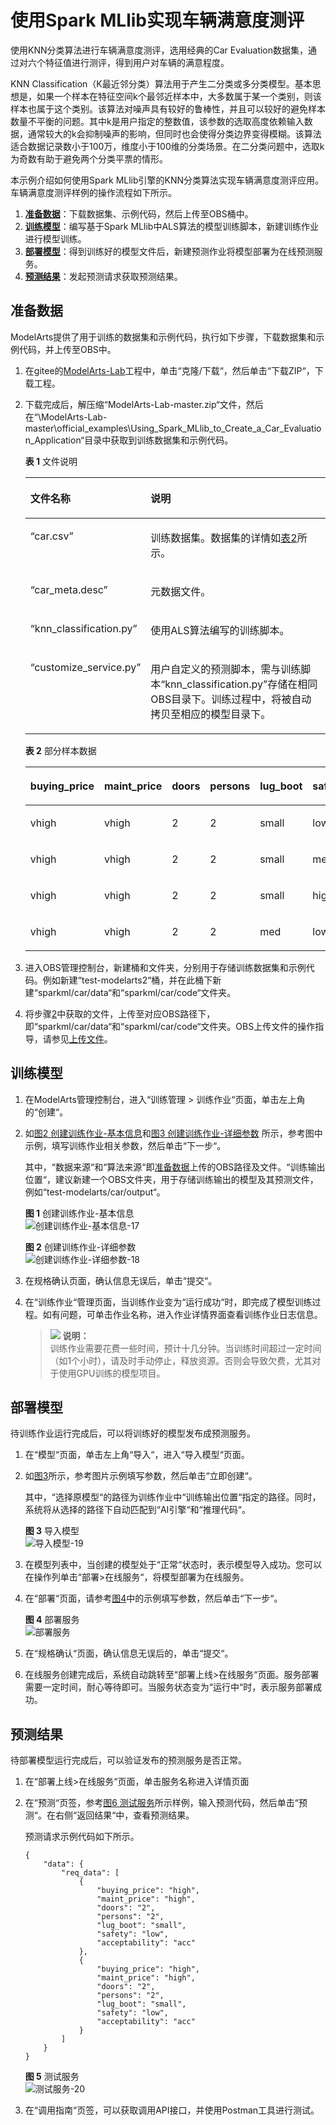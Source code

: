 # 使用Spark MLlib实现车辆满意度测评<a name="modelarts_10_0015"></a>

使用KNN分类算法进行车辆满意度测评，选用经典的Car Evaluation数据集，通过对六个特征值进行测评，得到用户对车辆的满意程度。

KNN Classification（K最近邻分类）算法用于产生二分类或多分类模型。基本思想是，如果一个样本在特征空间k个最邻近样本中，大多数属于某一个类别，则该样本也属于这个类别。该算法对噪声具有较好的鲁棒性，并且可以较好的避免样本数量不平衡的问题。其中k是用户指定的整数值，该参数的选取高度依赖输入数据，通常较大的k会抑制噪声的影响，但同时也会使得分类边界变得模糊。该算法适合数据记录数小于100万，维度小于100维的分类场景。在二分类问题中，选取k为奇数有助于避免两个分类平票的情形。

本示例介绍如何使用Spark MLlib引擎的KNN分类算法实现车辆满意度测评应用。车辆满意度测评样例的操作流程如下所示。

1.  **[准备数据](#section16791133871410)**：下载数据集、示例代码，然后上传至OBS桶中。
2.  **[训练模型](#section15883611781)**：编写基于Spark MLlib中ALS算法的模型训练脚本，新建训练作业进行模型训练。
3.  **[部署模型](#section7124946131216)**：得到训练好的模型文件后，新建预测作业将模型部署为在线预测服务。
4.  **[预测结果](#section773012861716)**：发起预测请求获取预测结果。

## 准备数据<a name="section16791133871410"></a>

ModelArts提供了用于训练的数据集和示例代码，执行如下步骤，下载数据集和示例代码，并上传至OBS中。

1.  在gitee的[ModelArts-Lab](https://gitee.com/ModelArts/ModelArts-Lab)工程中，单击“克隆/下载“，然后单击“下载ZIP“，下载工程。
2.  <a name="li03094311159"></a>下载完成后，解压缩“ModelArts-Lab-master.zip“文件，然后在“\\ModelArts-Lab-master\\official\_examples\\Using\_Spark\_MLlib\_to\_Create\_a\_Car\_Evaluation\_Application“目录中获取到训练数据集和示例代码。

    **表 1**  文件说明

    <a name="table132671845172319"></a>
    <table><thead align="left"><tr id="row1826824510234"><th class="cellrowborder" valign="top" width="24.75%" id="mcps1.2.3.1.1"><p id="p326884562312"><a name="p326884562312"></a><a name="p326884562312"></a>文件名称</p>
    </th>
    <th class="cellrowborder" valign="top" width="75.25%" id="mcps1.2.3.1.2"><p id="p0268745112311"><a name="p0268745112311"></a><a name="p0268745112311"></a>说明</p>
    </th>
    </tr>
    </thead>
    <tbody><tr id="row15268164518236"><td class="cellrowborder" valign="top" width="24.75%" headers="mcps1.2.3.1.1 "><p id="p426811455238"><a name="p426811455238"></a><a name="p426811455238"></a><span class="filepath" id="filepath18224240142311"><a name="filepath18224240142311"></a><a name="filepath18224240142311"></a>“car.csv”</span></p>
    </td>
    <td class="cellrowborder" valign="top" width="75.25%" headers="mcps1.2.3.1.2 "><p id="p0268154513235"><a name="p0268154513235"></a><a name="p0268154513235"></a>训练数据集。数据集的详情如<a href="#table279717015262">表2</a>所示。</p>
    </td>
    </tr>
    <tr id="row132681453232"><td class="cellrowborder" valign="top" width="24.75%" headers="mcps1.2.3.1.1 "><p id="p026824517233"><a name="p026824517233"></a><a name="p026824517233"></a><span class="filepath" id="filepath1224144017231"><a name="filepath1224144017231"></a><a name="filepath1224144017231"></a>“car_meta.desc”</span></p>
    </td>
    <td class="cellrowborder" valign="top" width="75.25%" headers="mcps1.2.3.1.2 "><p id="p3269164582316"><a name="p3269164582316"></a><a name="p3269164582316"></a>元数据文件。</p>
    </td>
    </tr>
    <tr id="row9269154519237"><td class="cellrowborder" valign="top" width="24.75%" headers="mcps1.2.3.1.1 "><p id="p4269645162316"><a name="p4269645162316"></a><a name="p4269645162316"></a><span class="filepath" id="filepath12224140132310"><a name="filepath12224140132310"></a><a name="filepath12224140132310"></a>“knn_classification.py”</span></p>
    </td>
    <td class="cellrowborder" valign="top" width="75.25%" headers="mcps1.2.3.1.2 "><p id="p92691145102318"><a name="p92691145102318"></a><a name="p92691145102318"></a>使用ALS算法编写的训练脚本。</p>
    </td>
    </tr>
    <tr id="row2269045132316"><td class="cellrowborder" valign="top" width="24.75%" headers="mcps1.2.3.1.1 "><p id="p226918453232"><a name="p226918453232"></a><a name="p226918453232"></a><span class="filepath" id="filepath10225740202313"><a name="filepath10225740202313"></a><a name="filepath10225740202313"></a>“customize_service.py”</span></p>
    </td>
    <td class="cellrowborder" valign="top" width="75.25%" headers="mcps1.2.3.1.2 "><p id="p192693458234"><a name="p192693458234"></a><a name="p192693458234"></a>用户自定义的预测脚本，需与训练脚本<span class="filepath" id="filepath99505323256"><a name="filepath99505323256"></a><a name="filepath99505323256"></a>“knn_classification.py”</span>存储在相同OBS目录下。训练过程中，将被自动拷贝至相应的模型目录下。</p>
    </td>
    </tr>
    </tbody>
    </table>

    **表 2**  部分样本数据

    <a name="table279717015262"></a>
    <table><thead align="left"><tr id="row1779770172614"><th class="cellrowborder" valign="top" width="14.285714285714285%" id="mcps1.2.8.1.1"><p id="p6798104262"><a name="p6798104262"></a><a name="p6798104262"></a>buying_price</p>
    </th>
    <th class="cellrowborder" valign="top" width="14.285714285714285%" id="mcps1.2.8.1.2"><p id="p1379890122619"><a name="p1379890122619"></a><a name="p1379890122619"></a>maint_price</p>
    </th>
    <th class="cellrowborder" valign="top" width="14.285714285714285%" id="mcps1.2.8.1.3"><p id="p97982017261"><a name="p97982017261"></a><a name="p97982017261"></a>doors</p>
    </th>
    <th class="cellrowborder" valign="top" width="14.285714285714285%" id="mcps1.2.8.1.4"><p id="p14798150182615"><a name="p14798150182615"></a><a name="p14798150182615"></a>persons</p>
    </th>
    <th class="cellrowborder" valign="top" width="14.285714285714285%" id="mcps1.2.8.1.5"><p id="p8774112410268"><a name="p8774112410268"></a><a name="p8774112410268"></a>lug_boot</p>
    </th>
    <th class="cellrowborder" valign="top" width="14.285714285714285%" id="mcps1.2.8.1.6"><p id="p19774924192615"><a name="p19774924192615"></a><a name="p19774924192615"></a>safety</p>
    </th>
    <th class="cellrowborder" valign="top" width="14.285714285714285%" id="mcps1.2.8.1.7"><p id="p07741024132614"><a name="p07741024132614"></a><a name="p07741024132614"></a>acceptability</p>
    </th>
    </tr>
    </thead>
    <tbody><tr id="row1379860192612"><td class="cellrowborder" valign="top" width="14.285714285714285%" headers="mcps1.2.8.1.1 "><p id="p7858192918267"><a name="p7858192918267"></a><a name="p7858192918267"></a>vhigh</p>
    </td>
    <td class="cellrowborder" valign="top" width="14.285714285714285%" headers="mcps1.2.8.1.2 "><p id="p11373183242617"><a name="p11373183242617"></a><a name="p11373183242617"></a>vhigh</p>
    </td>
    <td class="cellrowborder" valign="top" width="14.285714285714285%" headers="mcps1.2.8.1.3 "><p id="p13685133582618"><a name="p13685133582618"></a><a name="p13685133582618"></a>2</p>
    </td>
    <td class="cellrowborder" valign="top" width="14.285714285714285%" headers="mcps1.2.8.1.4 "><p id="p1268503572617"><a name="p1268503572617"></a><a name="p1268503572617"></a>2</p>
    </td>
    <td class="cellrowborder" valign="top" width="14.285714285714285%" headers="mcps1.2.8.1.5 "><p id="p197981404265"><a name="p197981404265"></a><a name="p197981404265"></a>small</p>
    </td>
    <td class="cellrowborder" valign="top" width="14.285714285714285%" headers="mcps1.2.8.1.6 "><p id="p197981603265"><a name="p197981603265"></a><a name="p197981603265"></a>low</p>
    </td>
    <td class="cellrowborder" valign="top" width="14.285714285714285%" headers="mcps1.2.8.1.7 "><p id="p10798190112613"><a name="p10798190112613"></a><a name="p10798190112613"></a>unacc</p>
    </td>
    </tr>
    <tr id="row27981400264"><td class="cellrowborder" valign="top" width="14.285714285714285%" headers="mcps1.2.8.1.1 "><p id="p1985832918267"><a name="p1985832918267"></a><a name="p1985832918267"></a>vhigh</p>
    </td>
    <td class="cellrowborder" valign="top" width="14.285714285714285%" headers="mcps1.2.8.1.2 "><p id="p9373143212612"><a name="p9373143212612"></a><a name="p9373143212612"></a>vhigh</p>
    </td>
    <td class="cellrowborder" valign="top" width="14.285714285714285%" headers="mcps1.2.8.1.3 "><p id="p11686835192617"><a name="p11686835192617"></a><a name="p11686835192617"></a>2</p>
    </td>
    <td class="cellrowborder" valign="top" width="14.285714285714285%" headers="mcps1.2.8.1.4 "><p id="p36863352269"><a name="p36863352269"></a><a name="p36863352269"></a>2</p>
    </td>
    <td class="cellrowborder" valign="top" width="14.285714285714285%" headers="mcps1.2.8.1.5 "><p id="p5798110202613"><a name="p5798110202613"></a><a name="p5798110202613"></a>small</p>
    </td>
    <td class="cellrowborder" valign="top" width="14.285714285714285%" headers="mcps1.2.8.1.6 "><p id="p27984012615"><a name="p27984012615"></a><a name="p27984012615"></a>med</p>
    </td>
    <td class="cellrowborder" valign="top" width="14.285714285714285%" headers="mcps1.2.8.1.7 "><p id="p879816019260"><a name="p879816019260"></a><a name="p879816019260"></a>unacc</p>
    </td>
    </tr>
    <tr id="row87988072612"><td class="cellrowborder" valign="top" width="14.285714285714285%" headers="mcps1.2.8.1.1 "><p id="p13858172915265"><a name="p13858172915265"></a><a name="p13858172915265"></a>vhigh</p>
    </td>
    <td class="cellrowborder" valign="top" width="14.285714285714285%" headers="mcps1.2.8.1.2 "><p id="p1537323252615"><a name="p1537323252615"></a><a name="p1537323252615"></a>vhigh</p>
    </td>
    <td class="cellrowborder" valign="top" width="14.285714285714285%" headers="mcps1.2.8.1.3 "><p id="p10686135152613"><a name="p10686135152613"></a><a name="p10686135152613"></a>2</p>
    </td>
    <td class="cellrowborder" valign="top" width="14.285714285714285%" headers="mcps1.2.8.1.4 "><p id="p1168623552617"><a name="p1168623552617"></a><a name="p1168623552617"></a>2</p>
    </td>
    <td class="cellrowborder" valign="top" width="14.285714285714285%" headers="mcps1.2.8.1.5 "><p id="p479819011264"><a name="p479819011264"></a><a name="p479819011264"></a>small</p>
    </td>
    <td class="cellrowborder" valign="top" width="14.285714285714285%" headers="mcps1.2.8.1.6 "><p id="p0798200182617"><a name="p0798200182617"></a><a name="p0798200182617"></a>high</p>
    </td>
    <td class="cellrowborder" valign="top" width="14.285714285714285%" headers="mcps1.2.8.1.7 "><p id="p67987042619"><a name="p67987042619"></a><a name="p67987042619"></a>unacc</p>
    </td>
    </tr>
    <tr id="row579820012261"><td class="cellrowborder" valign="top" width="14.285714285714285%" headers="mcps1.2.8.1.1 "><p id="p185917294266"><a name="p185917294266"></a><a name="p185917294266"></a>vhigh</p>
    </td>
    <td class="cellrowborder" valign="top" width="14.285714285714285%" headers="mcps1.2.8.1.2 "><p id="p937353242614"><a name="p937353242614"></a><a name="p937353242614"></a>vhigh</p>
    </td>
    <td class="cellrowborder" valign="top" width="14.285714285714285%" headers="mcps1.2.8.1.3 "><p id="p1468623502620"><a name="p1468623502620"></a><a name="p1468623502620"></a>2</p>
    </td>
    <td class="cellrowborder" valign="top" width="14.285714285714285%" headers="mcps1.2.8.1.4 "><p id="p568633519268"><a name="p568633519268"></a><a name="p568633519268"></a>2</p>
    </td>
    <td class="cellrowborder" valign="top" width="14.285714285714285%" headers="mcps1.2.8.1.5 "><p id="p1079817052614"><a name="p1079817052614"></a><a name="p1079817052614"></a>med</p>
    </td>
    <td class="cellrowborder" valign="top" width="14.285714285714285%" headers="mcps1.2.8.1.6 "><p id="p19798190112619"><a name="p19798190112619"></a><a name="p19798190112619"></a>low</p>
    </td>
    <td class="cellrowborder" valign="top" width="14.285714285714285%" headers="mcps1.2.8.1.7 "><p id="p1579811032615"><a name="p1579811032615"></a><a name="p1579811032615"></a>unacc</p>
    </td>
    </tr>
    </tbody>
    </table>

3.  进入OBS管理控制台，新建桶和文件夹，分别用于存储训练数据集和示例代码。例如新建“test-modelarts2“桶，并在此桶下新建“sparkml/car/data“和“sparkml/car/code“文件夹。
4.  将步骤[2](#li03094311159)中获取的文件，上传至对应OBS路径下，即“sparkml/car/data“和“sparkml/car/code“文件夹。OBS上传文件的操作指导，请参见[上传文件](https://support.huaweicloud.com/usermanual-obs/obs_03_0307.html)。

## 训练模型<a name="section15883611781"></a>

1.  在ModelArts管理控制台，进入“训练管理 \> 训练作业“页面，单击左上角的“创建“。
2.  如[图2 创建训练作业-基本信息](#fig15446195119431)和[图3 创建训练作业-详细参数](#fig123361917164414)  所示，参考图中示例，填写训练作业相关参数，然后单击“下一步“。

    其中，“数据来源“和“算法来源“即[准备数据](#section16791133871410)上传的OBS路径及文件。“训练输出位置“，建议新建一个OBS文件夹，用于存储训练输出的模型及其预测文件，例如“test-modelarts/car/output“。

    **图 1**  创建训练作业-基本信息<a name="fig15446195119431"></a>  
    ![](figures/创建训练作业-基本信息-17.png "创建训练作业-基本信息-17")

    **图 2**  创建训练作业-详细参数<a name="fig123361917164414"></a>  
    ![](figures/创建训练作业-详细参数-18.png "创建训练作业-详细参数-18")

3.  在规格确认页面，确认信息无误后，单击“提交“。
4.  在“训练作业“管理页面，当训练作业变为“运行成功“时，即完成了模型训练过程。如有问题，可单击作业名称，进入作业详情界面查看训练作业日志信息。

    >![](public_sys-resources/icon-note.gif) **说明：**   
    >训练作业需要花费一些时间，预计十几分钟。当训练时间超过一定时间（如1个小时），请及时手动停止，释放资源。否则会导致欠费，尤其对于使用GPU训练的模型项目。  


## 部署模型<a name="section7124946131216"></a>

待训练作业运行完成后，可以将训练好的模型发布成预测服务。

1.  在“模型“页面，单击左上角“导入“，进入“导入模型“页面。
2.  如[图3](#fig12976154019442)所示，参考图片示例填写参数，然后单击“立即创建“。

    其中，“选择原模型“的路径为训练作业中“训练输出位置“指定的路径。同时，系统将从选择的路径下自动匹配到“AI引擎“和“推理代码“。

    **图 3**  导入模型<a name="fig12976154019442"></a>  
    ![](figures/导入模型-19.png "导入模型-19")

3.  在模型列表中，当创建的模型处于“正常“状态时，表示模型导入成功。您可以在操作列单击“部署\>在线服务“，将模型部署为在线服务。
4.  在“部署“页面，请参考[图4](#fig016581993014)中的示例填写参数，然后单击“下一步“。

    **图 4**  部署服务<a name="fig016581993014"></a>  
    ![](figures/部署服务.png "部署服务")

5.  在“规格确认“页面，确认信息无误后的，单击“提交“。
6.  在线服务创建完成后，系统自动跳转至“部署上线\>在线服务“页面。服务部署需要一定时间，耐心等待即可。当服务状态变为“运行中“时，表示服务部署成功。

## 预测结果<a name="section773012861716"></a>

待部署模型运行完成后，可以验证发布的预测服务是否正常。

1.  在“部署上线\>在线服务“页面，单击服务名称进入详情页面
2.  在“预测“页签，参考[图6 测试服务](#fig499920518455)所示样例，输入预测代码，然后单击“预测“。在右侧“返回结果“中，查看预测结果。

    预测请求示例代码如下所示。

    ```
    {
    	"data": {
    		"req_data": [
    			{
    				"buying_price": "high",
    				"maint_price": "high",
    				"doors": "2",
    				"persons": "2",
    				"lug_boot": "small",
    				"safety": "low",
    				"acceptability": "acc"
    			},
    			{
    				"buying_price": "high",
    				"maint_price": "high",
    				"doors": "2",
    				"persons": "2",
    				"lug_boot": "small",
    				"safety": "low",
    				"acceptability": "acc"
    			}
    		]
    	}
    }
    ```

    **图 5**  测试服务<a name="fig499920518455"></a>  
    ![](figures/测试服务-20.png "测试服务-20")

3.  在“调用指南“页签，可以获取调用API接口，并使用Postman工具进行测试。

